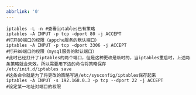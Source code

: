 ```yaml
---
abbrlink: '0'
---
```

    iptables -L -n #查看iptables已有策略
	iptables -A INPUT -p tcp -dport 80 -j ACCEPT 
	#打开80端口的权限（appche服务的默认端口）
	iptables -A INPUT -p tcp -dport 3306 -j ACCEPT 
	#打开80端口的权限（mysql服务的默认端口） 
	#此时已经打开了iptables的两个端口，但是这种更改是临时的，当iptables重启时，上述两条策略就会失效。所以需要用下边的命令将策略保存
	/etc/init.d/iptables save  
	#这条命令就是为了将更改的策略写进/etc/sysconfig/iptables保存起来
	iptables -A INPUT -s 192.168.0.3 -p tcp --dport 22 -j ACCEPT 
	#设定某一地址对端口的权限